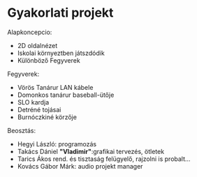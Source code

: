 # Gyakorlati projekt
Alapkoncepcio:
* 2D oldalnézet
* Iskolai környeztben játszdódik
* Különböző Fegyverek

Fegyverek:
* Vörös Tanárur LAN kábele
* Domonkos tanárur baseball-ütője
* SLO kardja
* Detréné tojásai
* Burnóczkiné körzője

Beosztás:  
* Hegyi László: programozás
* Takács Dániel **"Vladimir"**:grafikai tervezés, ötletek
* Tarics Ákos rend. és tisztaság felügyelő, rajzolni is probalt...
* Kovács Gábor Márk: audio projekt manager

